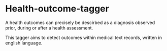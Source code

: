 # Health-outcome-tagger
A health outcomes can precisely be descirbed as a diagnosis observed prior, during or after a health assessment.

This tagger aims to detect outcomes within medical text records, written in english language. 
